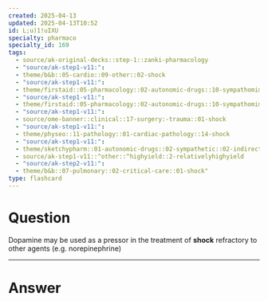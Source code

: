 ```yaml
---
created: 2025-04-13
updated: 2025-04-13T10:52
id: L;u)1!uIXU
specialty: pharmaco
specialty_id: 169
tags:
  - source/ak-original-decks::step-1::zanki-pharmacology
  - "source/ak-step1-v11:": 
  - theme/b&b::05-cardio::09-other::02-shock
  - "source/ak-step1-v11:": 
  - theme/firstaid::05-pharmacology::02-autonomic-drugs::10-sympathomimetics::direct
  - "source/ak-step1-v11:": 
  - theme/firstaid::05-pharmacology::02-autonomic-drugs::10-sympathomimetics::direct::dopamine
  - "source/ak-step1-v11:": 
  - source/ome-banner::clinical::17-surgery:-trauma::01-shock
  - "source/ak-step1-v11:": 
  - theme/physeo::11-pathology::01-cardiac-pathology::14-shock
  - "source/ak-step1-v11:": 
  - theme/sketchypharm::01-autonomic-drugs::02-sympathetic::02-indirect-sympathomimetics
  - source/ak-step1-v11::^other::^highyield::2-relativelyhighyield
  - "source/ak-step2-v11:": 
  - theme/b&b::07-pulmonary::02-critical-care::01-shock"
type: flashcard
---
```


# Question
Dopamine may be used as a pressor in the treatment of **shock** refractory to other agents (e.g. norepinephrine)

---

# Answer
